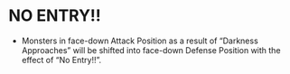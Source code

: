 # NO ENTRY!!

*   Monsters in face-down Attack Position as a result of “Darkness Approaches” will be shifted into face-down Defense Position with the effect of “No Entry!!”.
